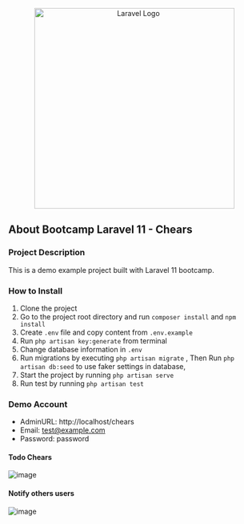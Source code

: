 <p align="center"><a href="https://laravel.com" target="_blank"><img src="https://raw.githubusercontent.com/laravel/art/master/logo-lockup/5%20SVG/2%20CMYK/1%20Full%20Color/laravel-logolockup-cmyk-red.svg" width="400" alt="Laravel Logo"></a></p>

## About Bootcamp Laravel 11 - Chears

### Project Description
This is a demo example project built with Laravel 11 bootcamp.

### How to Install
1. Clone the project
2. Go to the project root directory and run `composer install` and `npm install`
3. Create `.env` file and copy content from `.env.example`
4. Run `php artisan key:generate` from terminal
5. Change database information in `.env`
6. Run migrations by executing `php artisan migrate` , Then Run  `php artisan db:seed` to use faker settings in database,
7. Start the project by running `php artisan serve`
8. Run test by running `php artisan test`

### Demo Account

- AdminURL: http://localhost/chears
- Email: test@example.com
- Password: password

#### Todo Chears

![image](https://github.com/cdbastos/cdbastos-laravel_11_bootcamp/assets/9170933/64e408bc-6425-4125-b024-32a1a79c6ae3)


#### Notify others users

![image](https://github.com/cdbastos/cdbastos-laravel_11_bootcamp/assets/9170933/c1cfb7a8-fa64-451b-a748-130bb33f9c7c)